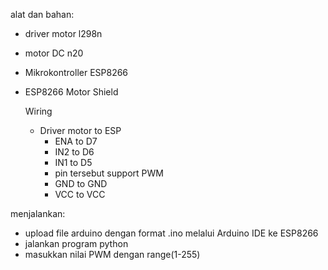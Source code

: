 alat dan bahan:
- driver motor l298n
- motor DC n20
- Mikrokontroller ESP8266
- ESP8266 Motor Shield

  Wiring
  - Driver motor to ESP
    - ENA to D7
    - IN2 to D6
    - IN1 to D5
    - pin tersebut support PWM
    - GND to GND
    - VCC to VCC
   
menjalankan:
- upload file arduino dengan format .ino melalui Arduino IDE ke ESP8266
- jalankan program python
- masukkan nilai PWM dengan range(1-255)
